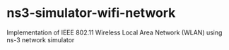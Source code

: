 # ns3-simulator-wifi-network
Implementation of IEEE 802.11 Wireless Local Area Network (WLAN) using ns-3 network simulator
